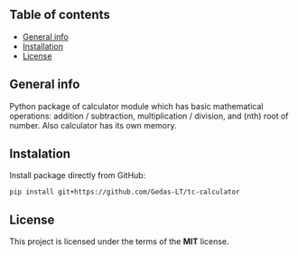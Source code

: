 ## Table of contents
* [General info](#general-info)
* [Installation](#installation)
* [License](#license)

## General info
Python package of calculator module which has basic mathematical operations: addition / subtraction, multiplication / division, and (nth) root of number. Also calculator has its own memory. 

## Instalation
Install package directly from GitHub:
```
pip install git+https://github.com/Gedas-LT/tc-calculator
```

## License
This project is licensed under the terms of the **MIT** license.